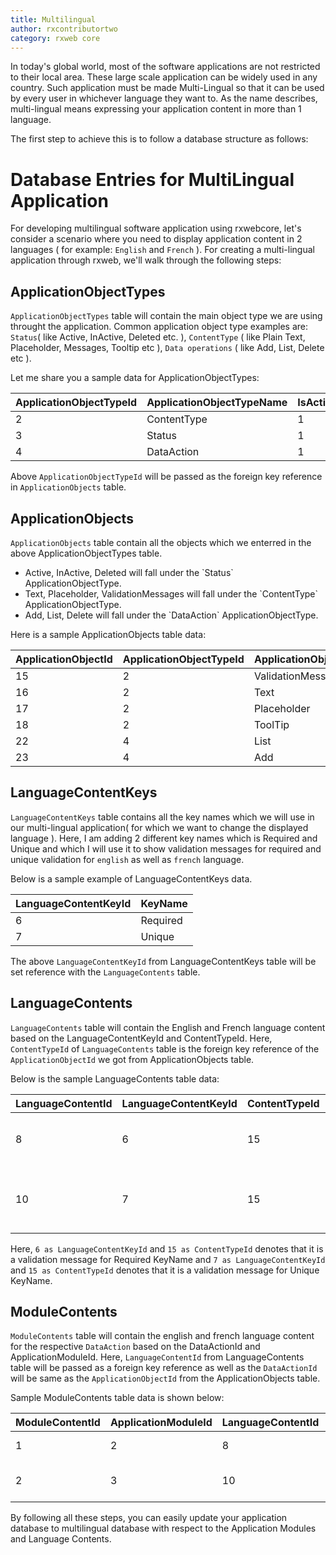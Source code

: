 ```yaml
---
title: Multilingual
author: rxcontributortwo
category: rxweb core
---
```


In today's global world, most of the software applications are not restricted to their local area. These large scale application can be widely used in any country. Such application must be made Multi-Lingual so that it can be used by every user in whichever language they want to. As the name describes, multi-lingual means expressing your application content in more than 1 language. 

The first step to achieve this is to follow a database structure as follows:

# Database Entries for MultiLingual Application

For developing multilingual software application using rxwebcore, let's consider a scenario where you need to display application content in 2 languages ( for example: `English` and `French` ). For creating a multi-lingual application through rxweb, we'll walk through the following steps:

## ApplicationObjectTypes

`ApplicationObjectTypes` table will contain the main object type we are using throught the application. Common application object type examples are: `Status`( like Active, InActive, Deleted etc. ), `ContentType` ( like Plain Text, Placeholder, Messages, Tooltip etc ), `Data operations` ( like Add, List, Delete etc ).

Let me share you a sample data for ApplicationObjectTypes:

| ApplicationObjectTypeId | ApplicationObjectTypeName | IsActive | 
| ----------- | ----------- | ----------- |
| 2 | ContentType | 1 |
| 3 | Status | 1 |
| 4 | DataAction | 1 |

Above `ApplicationObjectTypeId` will be passed as the foreign key reference in `ApplicationObjects` table.

## ApplicationObjects

`ApplicationObjects` table contain all the objects which we enterred in the above ApplicationObjectTypes table. 

<ul>
    <li>Active, InActive, Deleted will fall under the `Status` ApplicationObjectType.</li>
    <li>Text, Placeholder, ValidationMessages will fall under the `ContentType` ApplicationObjectType.</li>
    <li>Add, List, Delete will fall under the `DataAction` ApplicationObjectType.</li>
</ul>

Here is a sample ApplicationObjects table data:

| ApplicationObjectId | ApplicationObjectTypeId | ApplicationObjectTypeName | IsActive | 
| ----------- | ----------- | ----------- | ----------- |
| 15 | 2 | ValidationMessages | 1 |
| 16 | 2 | Text | 1 |
| 17 | 2 | Placeholder | 1 |
| 18 | 2 | ToolTip | 1 |
| 22 | 4 | List | 1 |
| 23 | 4 | Add | 1 |

## LanguageContentKeys

`LanguageContentKeys` table contains all the key names which we will use in our multi-lingual application( for which we want to change the displayed language ). Here, I am adding 2 different key names which is Required and Unique and which I will use it to show validation messages for required and unique validation for `english` as well as `french` language. 

Below is a sample example of LanguageContentKeys data.

| LanguageContentKeyId | KeyName |
| ----------- | ----------- |
| 6 | Required |
| 7 | Unique |

The above `LanguageContentKeyId` from LanguageContentKeys table will be set reference with the `LanguageContents` table. 

## LanguageContents

`LanguageContents` table will contain the English and French language content based on the LanguageContentKeyId and ContentTypeId. Here, `ContentTypeId` of `LanguageContents` table is the foreign key reference of the `ApplicationObjectId` we got from ApplicationObjects table. 

Below is the sample LanguageContents table data:

| LanguageContentId | LanguageContentKeyId | ContentTypeId | En | Fr |
| ----------- | ----------- | ----------- | ----------- | ----------- |
| 8 | 6 | 15 | This field is required | Ce champ est requis |
| 10 | 7 | 15 | This Field Should be Unique | Ce champ devrait être unique |

Here, `6 as LanguageContentKeyId` and `15 as ContentTypeId` denotes that it is a validation message for Required KeyName and `7 as LanguageContentKeyId` and `15 as ContentTypeId` denotes that it is a validation message for Unique KeyName.

## ModuleContents

`ModuleContents` table will contain the english and french language content for the respective `DataAction` based on the DataActionId and ApplicationModuleId. Here, `LanguageContentId` from LanguageContents table will be passed as a foreign key reference as well as the `DataActionId` will be same as the `ApplicationObjectId` from the ApplicationObjects table. 

Sample ModuleContents table data is shown below:

| ModuleContentId | ApplicationModuleId | LanguageContentId | DataActionId | En | Fr |
| ----------- | ----------- | ----------- | ----------- | ----------- | ----------- |
| 1 | 2 | 8 | 22 | UserName | Nom d'utilisateur |
| 2 | 3 | 10 | 23 | Enter First Name | Entrez votre prénom |

By following all these steps, you can easily update your application database to multilingual database with respect to the Application Modules and Language Contents. 
